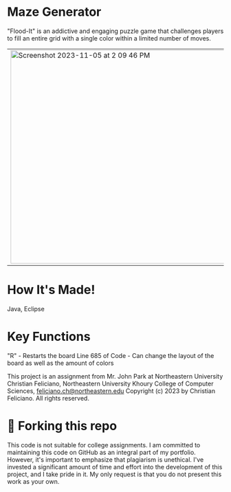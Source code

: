 # Maze Generator

"Flood-It" is an addictive and engaging puzzle game that challenges players to fill an entire grid with a single color within a limited number of moves. 

<table>
  <tr>
    <td><img width="497" alt="Screenshot 2023-11-05 at 2 09 46 PM" src="https://github.com/Christian2022-github/Flood-It-Game/assets/71617970/41a2c0d2-a398-453f-ad95-90eb1e3eaa98">
    </td>
    <td>
      <img alt="GIF" src="https://github.com/Christian2022-github/Flood-It-Game/assets/71617970/4f489115-204f-4ea9-b814-3148bac9905f">
    </td>
  </tr>
</table>

# How It's Made!
Java, Eclipse

# Key Functions
"R" - Restarts the board
Line 685 of Code - Can change the layout of the board as well as the amount of colors

This project is an assignment from Mr. John Park at Northeastern University
Christian Feliciano, Northeastern University Khoury College of Computer Sciences, feliciano.ch@northeastern.edu
Copyright (c) 2023 by Christian Feliciano. All rights reserved.

# 🚨 Forking this repo
This code is not suitable for college assignments. I am committed to maintaining this code on GitHub as an integral part of my portfolio. However, it's important to emphasize that plagiarism is unethical. I've invested a significant amount of time and effort into the development of this project, and I take pride in it. My only request is that you do not present this work as your own.

